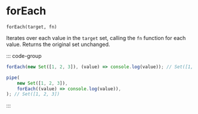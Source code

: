 # forEach

`forEach(target, fn)`

Iterates over each value in the `target` set, calling the `fn` function for each value. Returns the original set unchanged.

::: code-group

```ts [data-first]
forEach(new Set([1, 2, 3]), (value) => console.log(value)); // Set([1, 2, 3])
```

```ts [data-last]
pipe(
    new Set([1, 2, 3]),
    forEach((value) => console.log(value)),
); // Set([1, 2, 3])
```

:::
